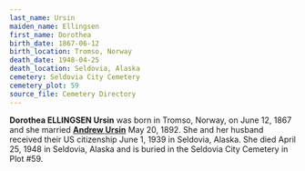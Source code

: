 ```yaml
---
last_name: Ursin
maiden_name: Ellingsen
first_name: Dorothea
birth_date: 1867-06-12
birth_location: Tromso, Norway
death_date: 1948-04-25
death_location: Seldovia, Alaska
cemetery: Seldovia City Cemetery
cemetery_plot: 59
source_file: Cemetery Directory
---
```

**Dorothea ELLINGSEN Ursin** was born in Tromso, Norway, on June 12, 1867 and she married [**Andrew Ursin**](./Ursin_Andrew.md) May 20, 1892.  She and her husband received their US citizenship June 1, 1939 in Seldovia, Alaska. She died April 25, 1948 in Seldovia, Alaska and is buried in the Seldovia City Cemetery in Plot #59. 

